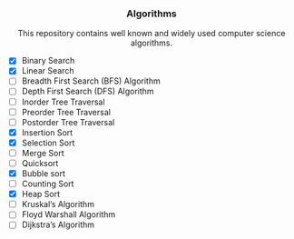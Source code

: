 <h3 align="center">Algorithms</h3>
<p align="center">This repository contains well known and widely used computer science algorithms.</p>

- [x] Binary Search
- [x] Linear Search
- [ ] Breadth First Search (BFS) Algorithm
- [ ] Depth First Search (DFS) Algorithm
- [ ] Inorder Tree Traversal 
- [ ] Preorder Tree Traversal 
- [ ] Postorder Tree Traversal 
- [x] Insertion Sort
- [x] Selection Sort
- [ ] Merge Sort
- [ ] Quicksort
- [x] Bubble sort
- [ ] Counting Sort
- [x] Heap Sort
- [ ] Kruskal’s Algorithm
- [ ] Floyd Warshall Algorithm
- [ ] Dijkstra’s Algorithm
